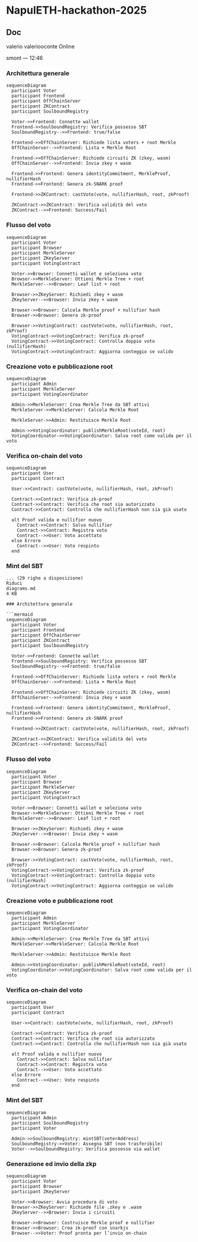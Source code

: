 # NapulETH-hackathon-2025

## Doc

valerio
valeriooconte
Online

smont — 12:46
### Architettura generale

```mermaid
sequenceDiagram
  participant Voter
  participant Frontend
  participant OffChainServer
  participant ZKContract
  participant SoulboundRegistry

  Voter->>Frontend: Connette wallet
  Frontend->>SoulboundRegistry: Verifica possesso SBT
  SoulboundRegistry-->>Frontend: true/false

  Frontend->>OffChainServer: Richiede lista voters + root Merkle
  OffChainServer-->>Frontend: Lista + Merkle Root

  Frontend->>OffChainServer: Richiede circuiti ZK (zkey, wasm)
  OffChainServer-->>Frontend: Invia zkey + wasm

  Frontend->>Frontend: Genera identityCommitment, MerkleProof, nullifierHash
  Frontend->>Frontend: Genera zk-SNARK proof

  Frontend->>ZKContract: castVote(vote, nullifierHash, root, zkProof)

  ZKContract->>ZKContract: Verifica validità del voto
  ZKContract-->>Frontend: Success/Fail
```

### Flusso del voto

```mermaid
sequenceDiagram
  participant Voter
  participant Browser
  participant MerkleServer
  participant ZKeyServer
  participant VotingContract

  Voter->>Browser: Connetti wallet e seleziona voto
  Browser->>MerkleServer: Ottieni Merkle Tree + root
  MerkleServer-->>Browser: Leaf list + root

  Browser->>ZKeyServer: Richiedi zkey + wasm
  ZKeyServer-->>Browser: Invia zkey + wasm

  Browser->>Browser: Calcola Merkle proof + nullifier hash
  Browser->>Browser: Genera zk-proof

  Browser->>VotingContract: castVote(vote, nullifierHash, root, zkProof)
  VotingContract->>VotingContract: Verifica zk-proof
  VotingContract->>VotingContract: Controlla doppio voto (nullifierHash)
  VotingContract->>VotingContract: Aggiorna conteggio se valido

```

### Creazione voto e pubblicazione root

```mermaid
sequenceDiagram
  participant Admin
  participant MerkleServer
  participant VotingCoordinator

  Admin->>MerkleServer: Crea Merkle Tree da SBT attivi
  MerkleServer->>MerkleServer: Calcola Merkle Root

  MerkleServer->>Admin: Restituisce Merkle Root

  Admin->>VotingCoordinator: publishMerkleRoot(voteId, root)
  VotingCoordinator->>VotingCoordinator: Salva root come valida per il voto

```

### Verifica on-chain del voto

```mermaid
sequenceDiagram
  participant User
  participant Contract

  User->>Contract: castVote(vote, nullifierHash, root, zkProof)

  Contract->>Contract: Verifica zk-proof
  Contract->>Contract: Verifica che root sia autorizzato
  Contract->>Contract: Controlla che nullifierHash non sia già usato

  alt Proof valida e nullifier nuovo
    Contract->>Contract: Salva nullifier
    Contract->>Contract: Registra voto
    Contract-->>User: Voto accettato
  else Errore
    Contract-->>User: Voto respinto
  end

```

### Mint del SBT

```mermaid
... (29 righe a disposizione)
Riduci
diagrams.md
4 KB
﻿
### Architettura generale

```mermaid
sequenceDiagram
  participant Voter
  participant Frontend
  participant OffChainServer
  participant ZKContract
  participant SoulboundRegistry

  Voter->>Frontend: Connette wallet
  Frontend->>SoulboundRegistry: Verifica possesso SBT
  SoulboundRegistry-->>Frontend: true/false

  Frontend->>OffChainServer: Richiede lista voters + root Merkle
  OffChainServer-->>Frontend: Lista + Merkle Root

  Frontend->>OffChainServer: Richiede circuiti ZK (zkey, wasm)
  OffChainServer-->>Frontend: Invia zkey + wasm

  Frontend->>Frontend: Genera identityCommitment, MerkleProof, nullifierHash
  Frontend->>Frontend: Genera zk-SNARK proof

  Frontend->>ZKContract: castVote(vote, nullifierHash, root, zkProof)

  ZKContract->>ZKContract: Verifica validità del voto
  ZKContract-->>Frontend: Success/Fail
```

### Flusso del voto

```mermaid
sequenceDiagram
  participant Voter
  participant Browser
  participant MerkleServer
  participant ZKeyServer
  participant VotingContract

  Voter->>Browser: Connetti wallet e seleziona voto
  Browser->>MerkleServer: Ottieni Merkle Tree + root
  MerkleServer-->>Browser: Leaf list + root

  Browser->>ZKeyServer: Richiedi zkey + wasm
  ZKeyServer-->>Browser: Invia zkey + wasm

  Browser->>Browser: Calcola Merkle proof + nullifier hash
  Browser->>Browser: Genera zk-proof

  Browser->>VotingContract: castVote(vote, nullifierHash, root, zkProof)
  VotingContract->>VotingContract: Verifica zk-proof
  VotingContract->>VotingContract: Controlla doppio voto (nullifierHash)
  VotingContract->>VotingContract: Aggiorna conteggio se valido

```

### Creazione voto e pubblicazione root

```mermaid
sequenceDiagram
  participant Admin
  participant MerkleServer
  participant VotingCoordinator

  Admin->>MerkleServer: Crea Merkle Tree da SBT attivi
  MerkleServer->>MerkleServer: Calcola Merkle Root

  MerkleServer->>Admin: Restituisce Merkle Root

  Admin->>VotingCoordinator: publishMerkleRoot(voteId, root)
  VotingCoordinator->>VotingCoordinator: Salva root come valida per il voto

```

### Verifica on-chain del voto

```mermaid
sequenceDiagram
  participant User
  participant Contract

  User->>Contract: castVote(vote, nullifierHash, root, zkProof)

  Contract->>Contract: Verifica zk-proof
  Contract->>Contract: Verifica che root sia autorizzato
  Contract->>Contract: Controlla che nullifierHash non sia già usato

  alt Proof valida e nullifier nuovo
    Contract->>Contract: Salva nullifier
    Contract->>Contract: Registra voto
    Contract-->>User: Voto accettato
  else Errore
    Contract-->>User: Voto respinto
  end

```

### Mint del SBT

```mermaid
sequenceDiagram
  participant Admin
  participant SoulboundRegistry
  participant Voter

  Admin->>SoulboundRegistry: mintSBT(voterAddress)
  SoulboundRegistry->>Voter: Assegna SBT (non trasferibile)
  Voter-->>SoulboundRegistry: Verifica possesso via wallet

```

### Generazione ed invio della zkp

```mermaid
sequenceDiagram
  participant Voter
  participant Browser
  participant ZKeyServer

  Voter->>Browser: Avvia procedura di voto
  Browser->>ZKeyServer: Richiede file .zkey e .wasm
  ZKeyServer-->>Browser: Invia i circuiti

  Browser->>Browser: Costruisce Merkle proof e nullifier
  Browser->>Browser: Crea zk-proof con snarkjs
  Browser-->>Voter: Proof pronta per l’invio on-chain

```
